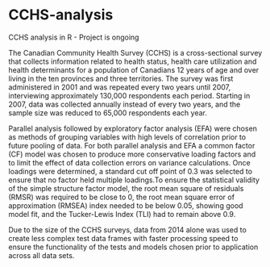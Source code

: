 # CCHS-analysis
CCHS analysis in R - Project is ongoing

The Canadian Community Health Survey (CCHS) is a cross-sectional survey that collects information related to health status, health care utilization and health determinants for a population of Canadians 12 years of age and over living in the ten provinces and three territories. The survey was first administered in 2001 and was repeated every two years until 2007, interviewing approximately 130,000 respondents each period. Starting in 2007, data was collected annually instead of every two years, and the sample size was reduced to 65,000 respondents each year.

Parallel analysis followed by exploratory factor analysis (EFA) were chosen as methods of grouping variables with high levels of correlation prior to future pooling of data. For both parallel analysis and EFA a common factor (CF) model was chosen to produce more conservative loading factors and to limit the effect of data collection errors on variance calculations. Once loadings were determined, a standard cut off point of 0.3 was selected to ensure that no factor held multiple loadings.To ensure the statistical validity of the simple structure factor model, the root mean square of residuals (RMSR) was required to be close to 0, the root mean square error of approximation (RMSEA) index needed to be below 0.05, showing good model fit, and the Tucker-Lewis Index (TLI) had to remain above 0.9.

Due to the size of the CCHS surveys, data from 2014 alone was used to create less complex test data frames with faster processing speed to ensure the functionality of the tests and models chosen prior to application across all data sets.

